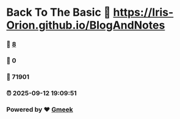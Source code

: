 # Back To The Basic :link: https://Iris-Orion.github.io/BlogAndNotes 
### :page_facing_up: [8](https://Iris-Orion.github.io/BlogAndNotes/tag.html) 
### :speech_balloon: 0 
### :hibiscus: 71901 
### :alarm_clock: 2025-09-12 19:09:51 
### Powered by :heart: [Gmeek](https://github.com/Meekdai/Gmeek)
